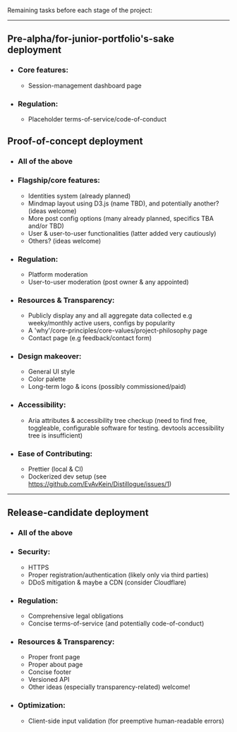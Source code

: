 Remaining tasks before each stage of the project:

<hr>

## Pre-alpha/for-junior-portfolio's-sake deployment
* ### Core features:
  * Session-management dashboard page
* ### Regulation:
  * Placeholder terms-of-service/code-of-conduct

## Proof-of-concept deployment
* ### All of the above
* ### Flagship/core features:
  * Identities system (already planned)
  * Mindmap layout using D3.js (name TBD), and potentially another? (ideas welcome)
  * More post config options (many already planned, specifics TBA and/or TBD)
  * User & user-to-user functionalities (latter added very cautiously)
  * Others? (ideas welcome)
* ### Regulation:
  * Platform moderation
  * User-to-user moderation (post owner & any appointed)
* ### Resources & Transparency:
  * Publicly display any and all aggregate data collected e.g weeky/monthly active users, configs by popularity
  * A 'why'/core-principles/core-values/project-philosophy page
  * Contact page (e.g feedback/contact form)
* ### Design makeover:
  * General UI style
  * Color palette
  * Long-term logo & icons (possibly commissioned/paid)
* ### Accessibility:
  * Aria attributes & accessibility tree checkup (need to find free, toggleable, configurable software for testing. devtools accessibility tree is insufficient)
* ### Ease of Contributing:
  * Prettier (local & CI)
  * Dockerized dev setup (see https://github.com/EvAvKein/Distillogue/issues/1)
<hr>

## Release-candidate deployment
* ### All of the above
* ### Security:
  * HTTPS
  * Proper registration/authentication (likely only via third parties)
  * DDoS mitigation & maybe a CDN (consider Cloudflare)
* ### Regulation:
  * Comprehensive legal obligations
  * Concise terms-of-service (and potentially code-of-conduct)
* ### Resources & Transparency:
  * Proper front page
  * Proper about page
  * Concise footer
  * Versioned API
  * Other ideas (especially transparency-related) welcome!
* ### Optimization:
  * Client-side input validation (for preemptive human-readable errors)